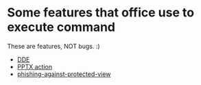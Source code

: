 Some features that office use to execute command
===

These are features, NOT bugs. :)

- [DDE](DDE.md)
- [PPTX action](PPTX_action.md)
- [phishing-against-protected-view](protected_view.md)
